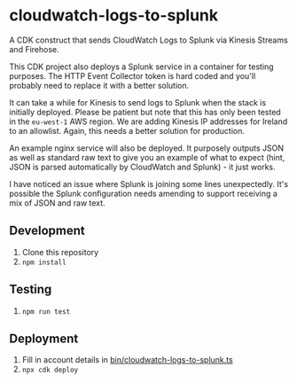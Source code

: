 # cloudwatch-logs-to-splunk

A CDK construct that sends CloudWatch Logs to Splunk via Kinesis Streams and Firehose.

This CDK project also deploys a Splunk service in a container for testing purposes.
The HTTP Event Collector token is hard coded and you'll probably need to replace it
with a better solution.

It can take a while for Kinesis to send logs to Splunk when the stack is initially
deployed.  Please be patient but note that this has only been tested in the `eu-west-1`
AWS region.  We are adding Kinesis IP addresses for Ireland to an allowlist.  Again,
this needs a better solution for production.

An example nginx service will also be deployed.  It purposely outputs JSON as well
as standard raw text to give you an example of what to expect (hint, JSON is parsed
automatically by CloudWatch and Splunk) - it just works.

I have noticed an issue where Splunk is joining some lines unexpectedly.  It's
possible the Splunk configuration needs amending to support receiving a mix of
JSON and raw text.

## Development

1. Clone this repository
2. `npm install`

## Testing

1. `npm run test`

## Deployment

1. Fill in account details in [bin/cloudwatch-logs-to-splunk.ts](bin/cloudwatch-logs-to-splunk.ts)
2. `npx cdk deploy`
